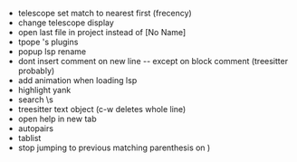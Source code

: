 - telescope set match to nearest first (frecency)
- change telescope display
- open last file in project instead of [No Name]
- tpope 's plugins
- popup lsp rename
- dont insert comment on new line
-- except on block comment (treesitter probably)
- add animation when loading lsp
- highlight yank
- search \s
- treesitter text object (c-w deletes whole line)
- open help in new tab
- autopairs
- tablist
- stop jumping to previous matching parenthesis on )

